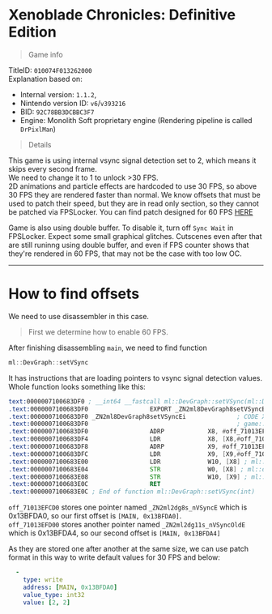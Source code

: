 # Xenoblade Chronicles: Definitive Edition

> Game info

TitleID: `010074F013262000`<br>
Explanation based on:
- Internal version: `1.1.2`, 
- Nintendo version ID: `v6`/`v393216`
- BID: `92C78BB3DCBBC3F7`
- Engine: Monolith Soft proprietary engine (Rendering pipeline is called `DrPixlMan`)

> Details

This game is using internal vsync signal detection set to 2, which means it skips every second frame. <br>
We need to change it to 1 to unlock >30 FPS. <br>
2D animations and particle effects are hardcoded to use 30 FPS, so above 30 FPS they are rendered faster than normal. We know offsets that must be used to patch their speed, but they are in read only section, so they cannot be patched via FPSLocker. You can find patch designed for 60 FPS [HERE](https://gbatemp.net/threads/mod-xenoblade-chronicles-definitive-edition-60fps.567921/post-10109178)<br>

Game is also using double buffer. To disable it, turn off `Sync Wait` in FPSLocker. Expect some small graphical glitches. Cutscenes even after that are still runinng using double buffer, and even if FPS counter shows that they're rendered in 60 FPS, that may not be the case with too low OC.

---

# How to find offsets

We need to use disassembler in this case. 

> First we determine how to enable 60 FPS.

After finishing disassembling `main`, we need to find function
```cpp
ml::DevGraph::setVSync
```

It has instructions that are loading pointers to vsync signal detection values. Whole function looks something like this:
```asm
text:0000007100683DF0 ; __int64 __fastcall ml::DevGraph::setVSync(ml::DevGraph *__hidden this, int)
.text:0000007100683DF0                 EXPORT _ZN2ml8DevGraph8setVSyncEi
.text:0000007100683DF0 _ZN2ml8DevGraph8setVSyncEi              ; CODE XREF: game::DevGuiSysConfig::DevGuiSysConfig(fw::Document const&)+EC↑p
.text:0000007100683DF0                                         ; game::DevGuiSysConfig::~DevGuiSysConfig()+30↑p ...
.text:0000007100683DF0                 ADRP            X8, #off_71013EFCD0@PAGE
.text:0000007100683DF4                 LDR             X8, [X8,#off_71013EFCD0@PAGEOFF]
.text:0000007100683DF8                 ADRP            X9, #off_71013EFD00@PAGE
.text:0000007100683DFC                 LDR             X9, [X9,#off_71013EFD00@PAGEOFF]
.text:0000007100683E00                 LDR             W10, [X8] ; ml::dg::s_nVSync
.text:0000007100683E04                 STR             W0, [X8] ; ml::dg::s_nVSync
.text:0000007100683E08                 STR             W10, [X9] ; ml::dg::s_nVSyncOld
.text:0000007100683E0C                 RET
.text:0000007100683E0C ; End of function ml::DevGraph::setVSync(int)
```

`off_71013EFCD0` stores one pointer named `_ZN2ml2dg8s_nVSyncE` which is 0x13BFDA0, so our first offset is `[MAIN, 0x13BFDA0]`.<br>
`off_71013EFD00` stores another pointer named `_ZN2ml2dg11s_nVSyncOldE` which is 0x13BFDA4, so our second offset is `[MAIN, 0x13BFDA4]`

As they are stored one after another at the same size, we can use patch format in this way to write default values for 30 FPS and below:
```yaml
  -
    type: write
    address: [MAIN, 0x13BFDA0]
    value_type: int32
    value: [2, 2]
```